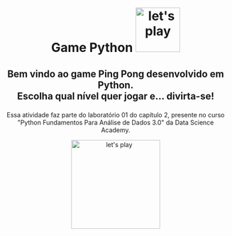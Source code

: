 # <p align= 'center'> Game Python <img  alt="let's play" src="https://media.giphy.com/media/E37MHIENQOvIvfmCHn/giphy.gif" width="100"/></p>
## <p align= 'center'> Bem vindo ao game Ping Pong desenvolvido em Python. <br> Escolha qual nível quer jogar e... divirta-se!  </p> 

<p align= 'center'> Essa atividade faz parte do laboratório 01 do capítulo 2, presente no curso "Python Fundamentos Para Análise de Dados 3.0" da Data Science Academy. </p>
<p align= 'center'> <img  alt="let's play" src="https://media.giphy.com/media/QlrK8XOVZlNYrMM9b3/giphy.gif" width="200"/></p> 